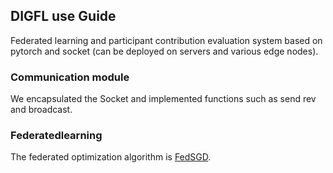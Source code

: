 ##                     **DIGFL use Guide**
Federated learning and participant contribution evaluation system based on pytorch and socket (can be deployed on servers and various edge nodes).


### Communication module
We encapsulated the Socket and implemented functions such as send rev and broadcast.

 ### Federatedlearning
 
The federated optimization algorithm is [FedSGD](https://arxiv.org/pdf/1602.05629.pdf).
 
 
